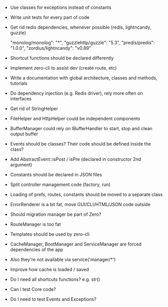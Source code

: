 - Use classes for exceptions instead of constants
- Write unit tests for every part of code
- Get rid redis dependencies, whenever possible (redis, lightncandy, guzzle)

	"monolog/monolog": "*",
	"guzzlehttp/guzzle": "5.3",
	"predis/predis": "1.0.0",
	"zordius/lightncandy": "v0.89"

- Shortcut functions should be declared differently
- Implement zero-cli to assist dev (create route, etc)
- Write a documentation with global architecture, classes and methods, tutorials
- Do dependency injection (e.g. Redis driver), rely more often on interfaces
- Get rid of StringHelper
- FileHelper and HttpHelper could be independent components
- BufferManager could rely on IBufferHandler to start, stop and clean output buffer
- Events should be classes? Their code should be defined inside the class?
- Add AbstractEvent::isPost / isPre (declared in constructor 2nd argument)
- Constants should be declared in JSON files
- Split controller management code (factory, run)
- Loading of prefs, routes, constants should be moved to a separate class
- ErrorRenderer is a bit fat, move GUI/CLI/HTML/JSON code outside
- Should migration manager be part of Zero?
- RouteManager is too fat
- Templates should be used by zero-cli
- CacheManager, BootManager and ServiceManager are forced dependencies of the app
- Also they're not available via service('manager/*')
- Improve how cache is loaded / saved
- Do I need all shortcuts functions? e.g. str()
- Can I test Core code?
- Do I need to test Events and Exceptions?
